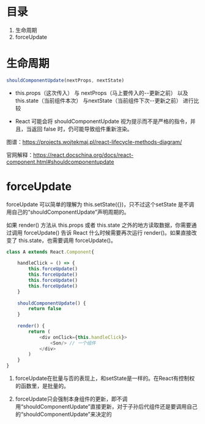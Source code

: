 # 目录

1. 生命周期
2. forceUpdate

# 生命周期

``` js
shouldComponentUpdate(nextProps, nextState)
```
- this.props（这次传入） 与 nextProps（马上要传入的--更新之前） 以及 this.state（当前组件本次） 与nextState（当前组件下次--更新之前） 进行比较

- React 可能会将 shouldComponentUpdate 视为提示而不是严格的指令，并且，当返回 false 时，仍可能导致组件重新渲染。

图谱：https://projects.wojtekmaj.pl/react-lifecycle-methods-diagram/

官网解释：https://react.docschina.org/docs/react-component.html#shouldcomponentupdate



# forceUpdate

forceUpdate 可以简单的理解为 this.setState({})，只不过这个setState 是不调用自己的“shouldComponentUpdate”声明周期的。


如果 render() 方法从 this.props 或者 this.state 之外的地方读取数据，你需要通过调用 forceUpdate() 告诉 React 什么时候需要再次运行 render()。如果直接改变了 this.state，也需要调用 forceUpdate()。

``` js
class A extends React.Component{
	
	handleClick = () => {
		this.forceUpdate()
		this.forceUpdate()
		this.forceUpdate()
		this.forceUpdate()
	}
	
	shouldComponentUpdate() {
		return false
	}
	
	render() {
		return (
			<div onClick={this.handleClick}>
				<Son/> // 一个组件
			</div>
		)
	}
}
```

1. forceUpdate在批量与否的表现上，和setState是一样的。在React有控制权的函数里，是批量的。

2. forceUpdate只会强制本身组件的更新，即不调用“shouldComponentUpdate”直接更新，对于子孙后代组件还是要调用自己的“shouldComponentUpdate”来决定的